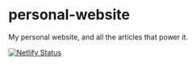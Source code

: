 # personal-website

My personal website, and all the articles that power it.

[![Netlify Status](https://api.netlify.com/api/v1/badges/a51f6192-f210-47d5-a42a-3a1364a1f3ce/deploy-status)](https://app.netlify.com/sites/thirsty-euclid-8ac4b1/deploys)
